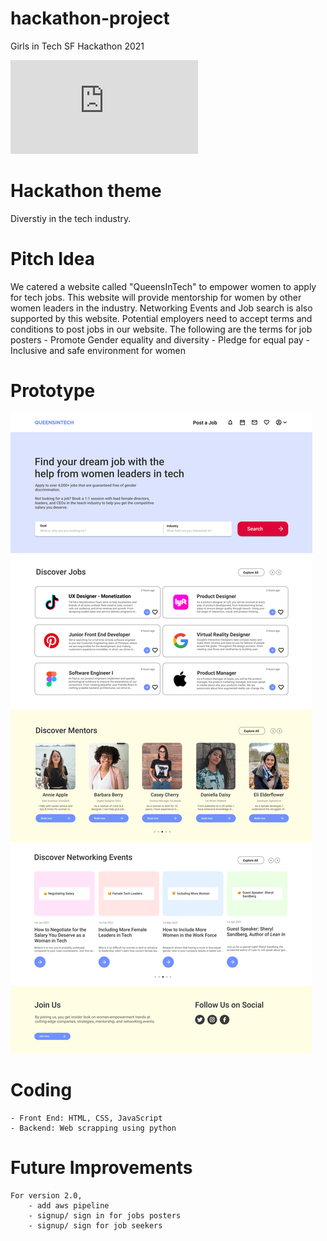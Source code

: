 # hackathon-project
Girls in Tech SF Hackathon 2021

![certificate](https://github.com/sdkdeepa/hackathon-project/blob/main/Hackathon%202021%20deepa-subramanian.pdf)

# Hackathon theme

Diverstiy in the tech industry.

# Pitch Idea 

We catered a website called "QueensInTech" to empower women to apply for tech jobs. This website will provide mentorship for women by other women leaders in the industry. Networking Events and Job search is also supported by this website. Potential employers need to accept terms and conditions to post jobs in our website. The following are the terms for job posters
        - Promote Gender equality and diversity
        - Pledge for equal pay 
        - Inclusive and safe environment for women

# Prototype
![prototype ](https://github.com/sdkdeepa/hackathon-project/blob/main/img/Home.png?raw=true)


# Coding 
    - Front End: HTML, CSS, JavaScript
    - Backend: Web scrapping using python

# Future Improvements
    For version 2.0,
        - add aws pipeline
        - signup/ sign in for jobs posters 
        - signup/ sign for job seekers 





